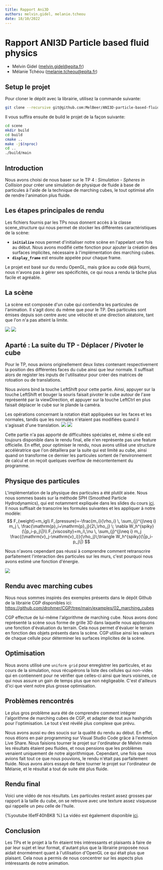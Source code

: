 ```yaml
---
title: Rapport Ani3D
authors: melvin.gidel, melanie.tcheou
date: 18/10/2022
---
```


# Rapport ANI3D Particle based fluid physics

* Melvin Gidel (melvin.gidel@epita.fr)
* Mélanie Tchéou (melanie.tcheou@epita.fr)

## Setup le projet
Pour cloner le dépôt avec la librairie, utilisez la commande suivante:
```bash
git clone --recursive git@github.com:MelBeer/ANI3D-particle-based-fluid-physics.git
```
Il vous suffira ensuite de build le projet de la façon suivante:
```bash
cd scene
mkdir build
cd build
cmake ..
make -j$(nproc)
cd ..
./build/main
```

## Introduction
Nous avons choisi de nous baser sur le TP 4 : *Simulation - Spheres in Collision* pour créer une simulation de physique de fluide à base de particules à l'aide de la technique de marching cubes, le tout optimisé afin de rendre l'animation plus fluide.
 
## Les étapes principales de rendu

Les fichiers fournis par les TPs nous donnent accès à la classe scene_structure qui nous permet de stocker les différentes caractéristiques de la scène:
* **`initialize`** nous permet d'initialiser notre scène en l'appelant une fois au début. Nous avons modifié cette fonction pour ajouter la création des surfaces implicites, nécessaire à l'implémentation des marching cubes.
* **`display_frame`** est ensuite appelée pour chaque frame.

Le projet est basé sur du rendu OpenGL, mais grâce au code déjà fourni, nous n'avons pas à gérer ses spécificités, ce qui nous a rendu la tâche plus facile et agréable.

## La scène
La scène est composée d'un cube qui contiendra les particules de l'animation. Il s'agit donc du même que pour le TP. Des particules sont émises depuis son centre avec une vélocité et une direction aléatoire, tant que l'on n'a pas atteint la limite.

![](https://i.imgur.com/GO2sHnP.png) ![](https://i.imgur.com/ehsIFUP.png)

## Aparté : La suite du TP - Déplacer / Pivoter le cube

Pour le TP, nous avions originellement deux listes contenant respectivement la position des différentes faces du cube ainsi que leur normale.
Il suffisait alors de register les inputs de l'utilisateur pour créer des matrices de rotoation ou de translations.

Nous avions bind la touche LeftShift pour cette partie. Ainsi,  appuyer sur la touche LeftShift et bouger la souris faisait pivoter le cube autour de l'axe représenté par la viewDirection, et appuyer sur la touche LeftCtrl en plus faisait déplacer le cube sur le plande la caméra.

Les opérations concernant la rotation était appliquées sur les faces et les normales, tandis que les normales n'étaient pas modifiées quand il s'agissait d'une translation.
![](https://i.imgur.com/KMUSU8b.png) ![](https://i.imgur.com/GRp5QfS.png) 


Cette partie n'a pas apporté de difficultées spéciales et, même si elle est toujours disponible dans le rendu final, elle n'en représente pas une feature officielle. En effet, pour optimiser le rendu, nous avons utilisé une structure accélératrice que l'on détaillera par la suite qui est limité au cube, ainsi quand on transforme ce dernier les particules sortent de l'environnement de calcul et on reçoit quelques overflow de mécontentement du programme.


## Physique des particules
L'implémentation de la physique des particules a été plutôt aisée. Nous nous sommes basés sur la méthode SPH (Smoothed Particle Hydrodynamics), qui est notamment expliquée dans les slides du cours [ici](https://imagecomputing.net/damien.rohmer/teaching/inf585/lecture/20_fluids_II/html/content/010/index.html). Il nous suffisait de transcrire les formules suivantes et les appliquer à notre modèle:
$$
F_{weight}=m_ig\\
F_{pressure}=-\frac{m_i}{\rho_i} \, \sum_{j}^{j\neq i} m_j \, \frac{\mathrm{p}_i+\mathrm{p}_j}{2\,\rho_j} \; \nabla W_h^{spiky}(\|p_i-p_j\|)\\
F_{viscosity}=m_i\,\nu \, \sum_{j}^{j\neq i} m_j \frac{(\mathrm{v}_j-\mathrm{v}_i)}{\rho_j}\;\triangle W_h^{spiky}(\|p_i-p_j\|)
$$


Nous n'avons cependant pas réussi à comprendre comment retranscrire parfaitement l'interaction des particules sur les murs, c'est pourquoi nous avons estimé une fonction d'énergie.
 
![](https://i.imgur.com/vgyDo25.png)


## Rendu avec marching cubes
Nous nous sommes inspirés des exemples présents dans le dépôt Github de la librairie CGP disponibles ici: https://github.com/drohmer/CGP/tree/main/examples/02_marching_cubes

CGP effectue de lui-même l'algorithme de marching cube. Nous avons donc représenté la scène sous forme de grille 3D dans laquelle nous appliquons une fonction d'évaluation du terrain. Cela nous permet d'évaluer le terrain en fonction des objets présents dans la scène. CGP utilise ainsi les valeurs de chaque cellule pour déterminer les surfaces implicites de la scène.


## Optimisation
Nous avons utilisé une `uniform grid` pour enregistrer les particules, et au cours de la simulation, nous récupérons la liste des cellules qui non-vides qui en contiennent pour ne vérifier que celles-ci ainsi que leurs voisines, ce qui nous assure un gain de temps plus que non négligeable. C'est d'ailleurs d'ici que vient notre plus grosse optimisation.

## Problèmes rencontrés
Le plus gros problème aura été de comprendre comment intégrer l'algorithme de marching cubes de CGP, et adapter de tout aux hashgrids pour l'optimisation. Le tout s'est révélé plus complexe que prévu.

Nous avons aussi eu des soucis sur la qualité du rendu au début. En effet, nous étions en pair programming sur Visual Studio Code grâce à l'extension Live Share. Nous faisions tourner le projet sur l'ordinateur de Melvin mais les résultats étaient peu fluides, et nous pensions que les problèmes venaient uniquement de notre algorithmique. Cependant, une fois que nous avions fait tout ce que nous pouvions, le rendu n'était pas parfaitement fluide. Nous avons alors essayé de faire tourner le projet sur l'ordinateur de Mélanie, et le résultat a tout de suite été plus fluide.

## Rendu final
Voici une vidéo de nos résultats. Les particules restant assez grosses par rapport à la taille du cube, on se retrouve avec une texture assez visqueuse qui rappelle un peu celle de l'huile.


{%youtube I6efF40hBK8 %}
La vidéo est également disponible [ici](https://youtu.be/I6efF40hBK8).

## Conclusion
Les TPs et le projet à la fin étaient très intéressants et plaisants à faire de par leur sujet et leur format, d'autant plus que la librairie proposée nous aidait énormément quant à l'utilisation d'OpenGL ce qui était plus que plaisant. Cela nous a permis de nous concentrer sur les aspects plus intéressants de notre animation.

